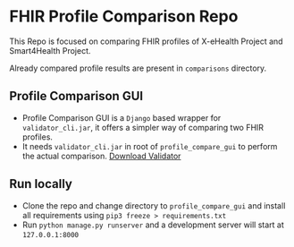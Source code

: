 # FHIR Profile Comparison Repo

This Repo is focused on comparing FHIR profiles of X-eHealth Project and Smart4Health Project. 

Already compared profile results are present in `comparisons` directory. 

## Profile Comparison GUI
* Profile Comparison GUI is a `Django` based wrapper for `validator_cli.jar`, it offers a simpler way of comparing two FHIR profiles. 
* It needs `validator_cli.jar` in root of `profile_compare_gui` to perform the actual comparison. [Download Validator](https://github.com/hapifhir/org.hl7.fhir.core/releases/latest/download/validator_cli.jar)


## Run locally
* Clone the repo and change directory to `profile_compare_gui` and install all requirements using `pip3 freeze > requirements.txt`
* Run `python manage.py runserver` and a development server will start at `127.0.0.1:8000`